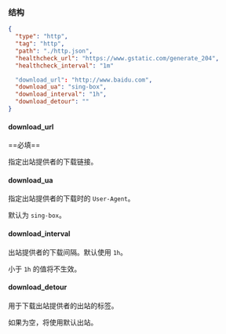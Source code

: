 ### 结构

```json
{
  "type": "http",
  "tag": "http",
  "path": "./http.json",
  "healthcheck_url": "https://www.gstatic.com/generate_204",
  "healthcheck_interval": "1m"

  "download_url": "http://www.baidu.com",
  "download_ua": "sing-box",
  "download_interval": "1h",
  "download_detour": ""
}
```

#### download_url

==必填==

指定出站提供者的下载链接。

#### download_ua

指定出站提供者的下载时的 `User-Agent`。

默认为 `sing-box`。

#### download_interval

出站提供者的下载间隔。默认使用 `1h`。

小于 `1h` 的值将不生效。

#### download_detour

用于下载出站提供者的出站的标签。

如果为空，将使用默认出站。

